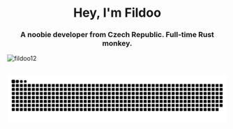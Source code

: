 <h1 align="center">Hey, I'm Fildoo</h1>
<h3 align="center">A noobie developer from Czech Republic. Full-time Rust monkey.</h3>

<p align="left"> <img src="https://komarev.com/ghpvc/?username=fildoo12&label=Profile%20views&color=0e75b6&style=flat" alt="fildoo12" /> </p>






<br clear="both">

<img src="https://raw.githubusercontent.com/ChromMob/ChromMob/output/snake.svg" alt="Snake animation" />
